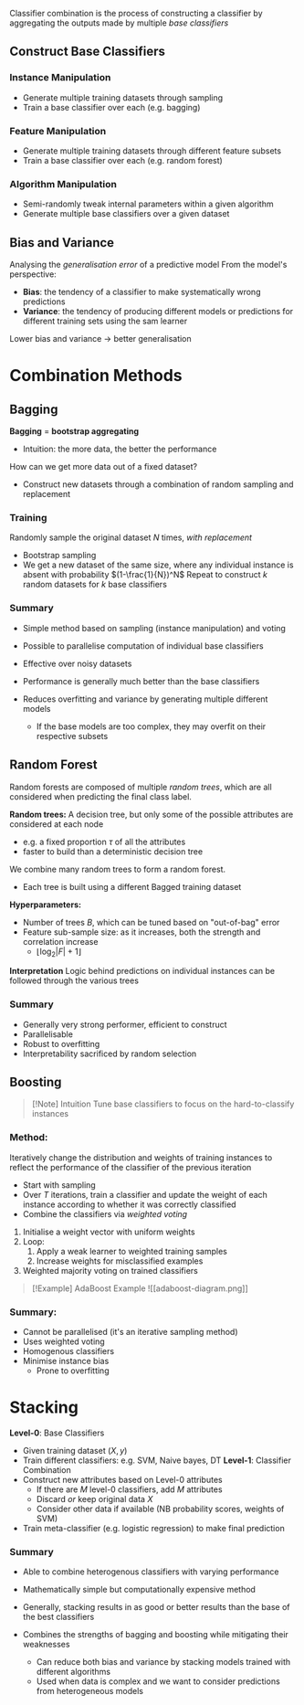 

Classifier combination is the process of constructing a classifier by aggregating the outputs made by multiple *base classifiers*


## Construct Base Classifiers

### Instance Manipulation
- Generate multiple training datasets through sampling
- Train a base classifier over each (e.g. bagging)

### Feature Manipulation
- Generate multiple training datasets through different feature subsets 
- Train a base classifier over each (e.g. random forest)

### Algorithm Manipulation
- Semi-randomly tweak internal parameters within a given algorithm 
- Generate multiple base classifiers over a given dataset


## Bias and Variance
Analysing the *generalisation error* of a predictive model
From the model's perspective:
- **Bias**: the tendency of a classifier to make systematically wrong predictions
- **Variance**: the tendency of producing different models or predictions for different training sets using the sam learner

Lower bias and variance -> better generalisation


# Combination Methods
## Bagging

**Bagging** = **bootstrap aggregating**

- Intuition: the more data, the better the performance

How can we get more data out of a fixed dataset?
- Construct new datasets through a combination of random sampling and replacement
### Training
Randomly sample the original dataset $N$ times, *with replacement*
- Bootstrap sampling
- We get a new dataset of the same size, where any individual instance is absent with probability $(1-\frac{1}{N})^N$
Repeat to construct $k$ random datasets for $k$ base classifiers


### Summary
- Simple method based on sampling (instance manipulation) and voting
- Possible to parallelise computation of individual base classifiers
- Effective over noisy datasets
- Performance is generally much better than the base classifiers

- Reduces overfitting and variance by generating multiple different models
	- If the base models are too complex, they may overfit on their respective subsets

## Random Forest

Random forests are composed of multiple *random trees*, which are all considered when predicting the final class label.

**Random trees:**
A decision tree, but only some of the possible attributes are considered at each node
- e.g. a fixed proportion $\tau$ of all the attributes
- faster to build than a deterministic decision tree

We combine many random trees to form a random forest.
- Each tree is built using a different Bagged training dataset

**Hyperparameters:**
- Number of trees $B$, which can be tuned based on "out-of-bag" error
- Feature sub-sample size: as it increases, both the strength and correlation increase
	- $\lfloor\log_2|F|+1\rfloor$

**Interpretation**
Logic behind predictions on individual instances can be followed through the various trees


### Summary
- Generally very strong performer, efficient to construct
- Parallelisable
- Robust to overfitting
- Interpretability sacrificed by random selection

## Boosting

>[!Note] Intuition
>Tune base classifiers to focus on the hard-to-classify instances

### Method:

Iteratively change the distribution and weights of training instances to reflect the performance of the classifier of the previous iteration
- Start with sampling 
- Over $T$ iterations, train a classifier and update the weight of each instance according to whether it was correctly classified
- Combine the classifiers via *weighted voting*


1. Initialise a weight vector with uniform weights
2. Loop:
	1. Apply a weak learner to weighted training samples
	2. Increase weights for misclassified examples
3. Weighted majority voting on trained classifiers

>[!Example] AdaBoost Example
> ![[adaboost-diagram.png]]
### Summary:
- Cannot be parallelised (it's an iterative sampling method)
- Uses weighted voting
- Homogenous classifiers
- Minimise instance bias
	- Prone to overfitting


# Stacking
**Level-0**: Base Classifiers
- Given training dataset $(X, y)$
- Train different classifiers: e.g. SVM, Naive bayes, DT
**Level-1**: Classifier Combination
- Construct new attributes based on Level-0 attributes
	- If there are $M$ level-0 classifiers, add $M$ attributes
	- Discard *or* keep original data $X$
	- Consider other data if available (NB probability scores, weights of SVM)
- Train meta-classifier (e.g. logistic regression) to make final prediction

### Summary
- Able to combine heterogenous classifiers with varying performance
- Mathematically simple but computationally expensive method
- Generally, stacking results in as good or better results than the base of the best classifiers

- Combines the strengths of bagging and boosting while mitigating their weaknesses
	- Can reduce both bias and variance by stacking models trained with different algorithms
	- Used when data is complex and we want to consider predictions from heterogeneous models

